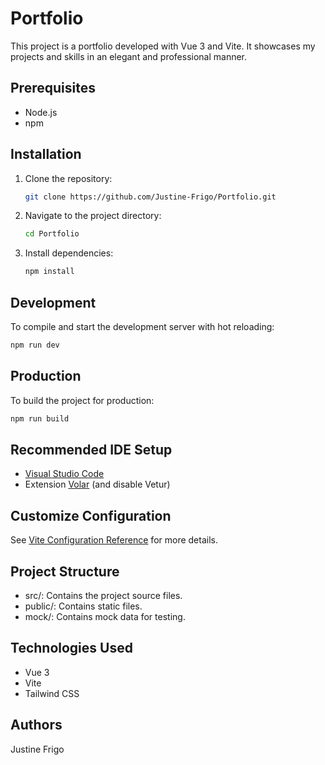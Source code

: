 # Portfolio

This project is a portfolio developed with Vue 3 and Vite. It showcases my projects and skills in an elegant and professional manner.

## Prerequisites

- Node.js
- npm

## Installation

1. Clone the repository:

    ```bash
    git clone https://github.com/Justine-Frigo/Portfolio.git
    ```

2. Navigate to the project directory:

    ```bash
    cd Portfolio
    ```

3. Install dependencies:

    ```bash
    npm install
    ```

## Development

To compile and start the development server with hot reloading:

```bash
npm run dev
```

## Production

To build the project for production:

```bash
npm run build
```

## Recommended IDE Setup

- [Visual Studio Code](https://code.visualstudio.com/)
- Extension [Volar](https://marketplace.visualstudio.com/items?itemName=Vue.volar) (and disable Vetur)

## Customize Configuration

See [Vite Configuration Reference](https://vitejs.dev/config/) for more details.

## Project Structure

- src/: Contains the project source files.
- public/: Contains static files.
- mock/: Contains mock data for testing.

## Technologies Used

- Vue 3
- Vite
- Tailwind CSS

## Authors

Justine Frigo